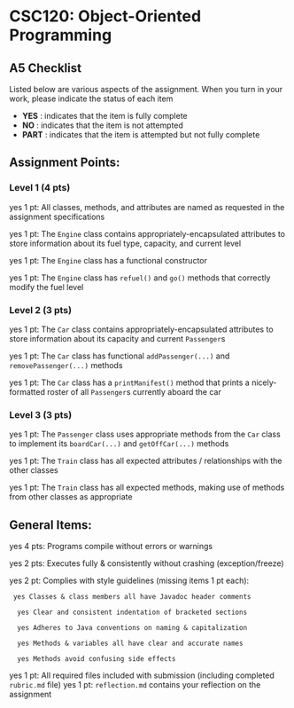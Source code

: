 # CSC120: Object-Oriented Programming
## A5 Checklist

Listed below are various aspects of the assignment.  When you turn in your work, please indicate the status of each item

- **YES** : indicates that the item is fully complete
- **NO** : indicates that the item is not attempted
- **PART** : indicates that the item is attempted but not fully complete


## Assignment Points:

### Level 1 (4 pts)

yes 1 pt: All classes, methods, and attributes are named as requested in the assignment specifications

yes 1 pt: The `Engine` class contains appropriately-encapsulated attributes to store information about its fuel type, capacity, and current level

yes 1 pt: The `Engine` class has a functional constructor

yes 1 pt: The `Engine` class has `refuel()` and `go()` methods that correctly modify the fuel level

### Level 2 (3 pts)

yes 1 pt: The `Car` class contains appropriately-encapsulated attributes to store information about its capacity and current `Passenger`s

yes 1 pt: The `Car` class has functional `addPassenger(...)` and `removePassenger(...)` methods

yes 1 pt: The `Car` class has a `printManifest()` method that prints a nicely-formatted roster of all `Passenger`s currently aboard the car

### Level 3 (3 pts)

yes 1 pt: The `Passenger` class uses appropriate methods from the `Car` class to implement its `boardCar(...)` and `getOffCar(...)` methods

yes 1 pt: The `Train` class has all expected attributes / relationships with the other classes

yes 1 pt: The `Train` class has all expected methods, making use of methods from other classes as appropriate



## General Items:

yes 4 pts: Programs compile without errors or warnings

yes 2 pts: Executes fully & consistently without crashing (exception/freeze)

yes 2 pt: Complies with style guidelines (missing items 1 pt each):

     yes Classes & class members all have Javadoc header comments

      yes Clear and consistent indentation of bracketed sections

      yes Adheres to Java conventions on naming & capitalization

      yes Methods & variables all have clear and accurate names

      yes Methods avoid confusing side effects

yes 1 pt: All required files included with submission (including completed `rubric.md` file)
yes 1 pt: `reflection.md` contains your reflection on the assignment
